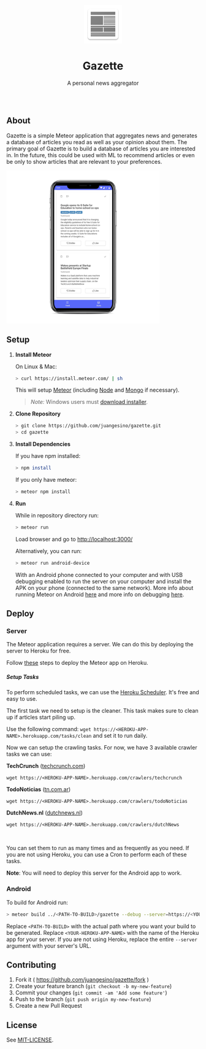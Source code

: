 <p align='center'><img width="100" src='resources/icons/mipmap-xxxhdpi/icon.png'/></p>
<h1 align="center">Gazette</h1>
<p align="center">A personal news aggregator</p>
<br />
<br />

## About

Gazette is a simple Meteor application that aggregates news and generates a database of articles you read as well as your opinion about them. The primary goal of Gazette is to build a database of articles you are interested in. In the future, this could be used with ML to recommend articles or even be only to show articles that are relevant to your preferences.

<img src="resources/mockups/mockup.png" alt="Mockup" width="400" align="center" />

## Setup

1. **Install Meteor**

    On Linux & Mac:

    ```sh
    > curl https://install.meteor.com/ | sh
    ```

    This will setup [Meteor](http://github.com/meteor/meteor) (including [Node](https://github.com/nodejs/node) and [Mongo](https://github.com/mongodb/mongo) if necessary).

    > _Note:_ Windows users must [download installer](https://www.meteor.com/install).

2. **Clone Repository**

    ```sh
    > git clone https://github.com/juangesino/gazette.git
    > cd gazette
    ```

3. **Install Dependencies**

    If you have npm installed:

    ```sh
    > npm install
    ```

    If you only have meteor:

    ```sh
    > meteor npm install
    ```

4. **Run**

    While in repository directory run:

    ```sh
    > meteor run
    ```

    Load browser and go to [http://localhost:3000/](http://localhost:3000/)

    Alternatively, you can run:

    ```sh
    > meteor run android-device
    ```

    With an Android phone connected to your computer and with USB debugging enabled to run the server on your computer and install the APK on your phone (connected to the same network). More info about running Meteor on Android <a href="https://guide.meteor.com/mobile.html#running-on-android" target="_blank">here</a> and more info on debugging <a href="https://guide.meteor.com/mobile.html#remote-debugging-android" target="_blank">here</a>.

## Deploy

### Server

The Meteor application requires a server. We can do this by deploying the server to Heroku for free.

Follow <a href="https://medium.com/@leonardykris/how-to-run-a-meteor-js-application-on-heroku-in-10-steps-7aceb12de234#.lmg8s462o" target="_blank">these</a> steps to deploy the Meteor app on Heroku.

##### Setup Tasks

To perform scheduled tasks, we can use the <a href="https://elements.heroku.com/addons/scheduler" target="_blank">Heroku Scheduler</a>. It's free and easy to use.

The first task we need to setup is the cleaner. This task makes sure to clean up if articles start piling up.

Use the following command: `wget https://<HEROKU-APP-NAME>.herokuapp.com/tasks/clean` and set it to run daily.

Now we can setup the crawling tasks. For now, we have 3 available crawler tasks we can use:

**TechCrunch** ([techcrunch.com](https://techcrunch.com/))

```
wget https://<HEROKU-APP-NAME>.herokuapp.com/crawlers/techcrunch
```

**TodoNoticias** ([tn.com.ar](https://tn.com.ar/))

```
wget https://<HEROKU-APP-NAME>.herokuapp.com/crawlers/todoNoticias
```

**DutchNews.nl** ([dutchnews.nl](https://www.dutchnews.nl/))

```
wget https://<HEROKU-APP-NAME>.herokuapp.com/crawlers/dutchNews
```

<br>

You can set them to run as many times and as frequently as you need. If you are not using Heroku, you can use a Cron to perform each of these tasks.

**Note**: You will need to deploy this server for the Android app to work.

### Android

To build for Android run:

```sh
> meteor build ../<PATH-TO-BUILD>/gazette --debug --server=https://<YOUR-HEROKU-APP-NAME>.herokuapp.com/
```

Replace `<PATH-TO-BUILD>` with the actual path where you want your build to be generated.
Replace `<YOUR-HEROKU-APP-NAME>` with the name of the Heroku app for your server. If you are not using Heroku, replace the entire `--server` argument with your server's URL.

## Contributing

1. Fork it ( https://github.com/juangesino/gazette/fork )
2. Create your feature branch (`git checkout -b my-new-feature`)
3. Commit your changes (`git commit -am 'Add some feature'`)
4. Push to the branch (`git push origin my-new-feature`)
5. Create a new Pull Request

## License

See [MIT-LICENSE](https://github.com/juangesino/photon/blob/master/LICENSE).
